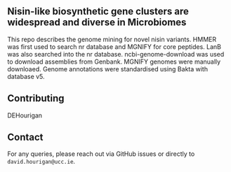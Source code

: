 ## Nisin-like biosynthetic gene clusters are widespread and diverse in Microbiomes
This repo describes the genome mining for novel nisin variants. 
HMMER was first used to search nr database and MGNIFY for core peptides. LanB was also searched into the nr database. ncbi-genome-download was used to download assemblies from Genbank. MGNIFY genomes were manually downloaed. Genome annotations were standardised using Bakta with database v5.
 
## Contributing

DEHourigan
 
## Contact

For any queries, please reach out via GitHub issues or directly to `david.hourigan@ucc.ie`.